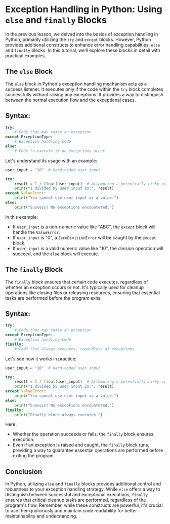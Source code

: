 # Exception Handling in Python: Using `else` and `finally` Blocks

In the previous lesson, we delved into the basics of exception handling in Python, primarily utilizing the `try` and `except` blocks. However, Python provides additional constructs to enhance error handling capabilities: `else` and `finally` blocks. In this tutorial, we'll explore these blocks in detail with practical examples.

## The `else` Block

The `else` block in Python's exception handling mechanism acts as a success listener. It executes only if the code within the `try` block completes successfully without raising any exceptions. It provides a way to distinguish between the normal execution flow and the exceptional cases.

## Syntax:

```python
try:
    # Code that may raise an exception
except ExceptionType:
    # Exception handling code
else:
    # Code to execute if no exceptions occur
```

Let's understand its usage with an example:

```python
user_input = "10"  # Hard-coded user input

try:
    result = 1 / float(user_input)  # Attempting a potentially risky operation
    print("1 divided by user input is:", result)
except ValueError:
    print("You cannot use user input as a value.")
else:
    print("Success! No exceptions encountered.")
```

In this example:

- If `user_input` is a non-numeric value like "ABC", the `except` block will handle the `ValueError`.
- If `user_input` is "0", a `ZeroDivisionError` will be caught by the `except` block.
- If `user_input` is a valid numeric value like "10", the division operation will succeed, and the `else` block will execute.

## The `finally` Block

The `finally` block ensures that certain code executes, regardless of whether an exception occurs or not. It's typically used for cleanup operations like closing files or releasing resources, ensuring that essential tasks are performed before the program exits.

## Syntax:

```python
try:
    # Code that may raise an exception
except ExceptionType:
    # Exception handling code
finally:
    # Code that always executes, regardless of exceptions
```

Let's see how it works in practice:

```python
user_input = "10"  # Hard-coded user input

try:
    result = 1 / float(user_input)  # Attempting a potentially risky operation
    print("1 divided by user input is:", result)
except ValueError:
    print("You cannot use user input as a value.")
else:
    print("Success! No exceptions encountered.")
finally:
    print("Finally block always executes.")
```

Here:

- Whether the operation succeeds or fails, the `finally` block ensures execution.
- Even if an exception is raised and caught, the `finally` block runs, providing a way to guarantee essential operations are performed before exiting the program.

## Conclusion

In Python, utilizing `else` and `finally` blocks provides additional control and robustness to your exception handling strategy. While `else` offers a way to distinguish between successful and exceptional executions, `finally` ensures that critical cleanup tasks are performed, regardless of the program's flow. Remember, while these constructs are powerful, it's crucial to use them judiciously and maintain code readability for better maintainability and understanding.
